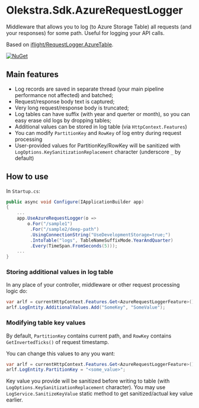 # Olekstra.Sdk.AzureRequestLogger

Middleware that allows you to log (to Azure Storage Table) all requests (and your responses) for some path. Useful for logging your API calls.

Based on [iflight/RequestLogger.AzureTable](https://github.com/iflight/RequestLogger.AzureTable).

[![NuGet](https://img.shields.io/nuget/v/Olekstra.Sdk.AzureRequestLogger.svg?maxAge=86400&style=flat)](https://www.nuget.org/packages/Olekstra.Sdk.AzureRequestLogger/)

## Main features

* Log records are saved in separate thread (your main pipeline performance not affected) and batched;
* Request/response body text is captured;
* Very long request/response body is truncated;
* Log tables can have suffix (with year and querter or month), so you can easy erase old logs by dropping tables;
* Additional values can be stored in log table (via `HttpContext.Features`)
* You can modify `PartitionKey` and `RowKey` of log entry during request processing
* User-provided values for PartitionKey/RowKey will be sanitized with `LogOptions.KeySanitizationReplacement` character (underscore `_` by default)

## How to use

In `Startup.cs`:

```csharp
public async void Configure(IApplicationBuilder app)
{
    ...
    app.UseAzureRequestLogger(o => 
        o.For("/sample1")
         .For("/sample2/deep-path")
         .UsingConnectionString("UseDevelopmentStorage=true;")
         .IntoTable("logs", TableNameSuffixMode.YearAndQuarter)
         .Every(TimeSpan.FromSeconds(5)));
    ...
}
```

### Storing additional values in log table

In any place of your controller, middleware or other request processing logic do:

```csharp
var arlf = currentHttpContext.Features.Get<AzureRequestLoggerFeature>();
arlf.LogEntity.AdditionalValues.Add("SomeKey", "SomeValue");
```

### Modifying table key values

By default, `PartitionKey` contains current path, and `RowKey` contains `GetInvertedTicks()` of request timestamp.

You can change this values to any you want:

```csharp
var arlf = currentHttpContext.Features.Get<AzureRequestLoggerFeature>();
arlf.LogEntity.PartitionKey = "<some_value>";
```

Key value you provide will be sanitized before writing to table (with `LogOptions.KeySanitizationReplacement` character). You may use `LogService.SanitizeKeyValue` static method to get sanitized/actual key value earlier.